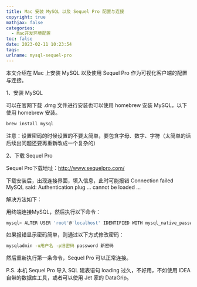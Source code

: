 ```yaml
---
title: Mac 安装 MySQL 以及 Sequel Pro 配置与连接
copyright: true
mathjax: false
categories:
  - Mac开发环境配置
toc: false
date: 2023-02-11 10:23:54
tags:
urlname: mysql-sequel-pro
---
```


本文介绍在 Mac 上安装 MySQL 以及使用 Sequel Pro 作为可视化客户端的配置与连接。<!--more-->

1、安装 MySQL

可以在官网下载 .dmg 文件进行安装也可以使用 homebrew 安装 MySQL，以下使用 homebrew 安装。

```sh
brew install mysql
```

注意：设置密码的时候设置的不要太简单，要包含字母、数字、字符（太简单的话后续出问题还要再重新改成一个复杂的）

2、下载 Sequel Pro 

Sequel Pro下载地址：http://www.sequelpro.com/

下载安装后，出现连接界面，填入信息，此时可能报错 Connection failed MySQL said: Authentication plug ... cannot be loaded ...

解决方法如下：

用终端连接MySQL，然后执行以下命令：

```bash
mysql> ALTER USER 'root'@'localhost' IDENTIFIED WITH mysql_native_password BY '此处填写设置的MySQL密码';
```

如果报错显示密码简单，则通过以下方式修改密码：

```sh
mysqladmin -u用户名 -p旧密码 password 新密码 
```

然后重新执行第一条命令，Sequel Pro 可以正常连接。

P.S. 本机 Sequel Pro 导入 SQL 建表语句 loading 过久，不好用，不如使用 IDEA 自带的数据库工具，或者可以使用 Jet 家的 DataGrip。

